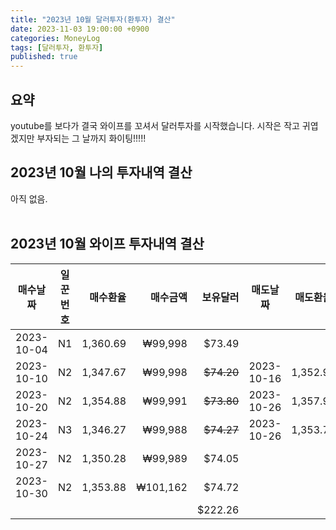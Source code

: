 ```yaml
---
title: "2023년 10월 달러투자(환투자) 결산"
date: 2023-11-03 19:00:00 +0900
categories: MoneyLog
tags: [달러투자, 환투자]
published: true
---
```


## 요약
youtube를 보다가 결국 와이프를 꼬셔서 달러투자를 시작했습니다.
시작은 작고 귀엽겠지만 부자되는 그 날까지 화이팅!!!!!

## 2023년 10월 나의 투자내역 결산
아직 없음.<br><br>

## 2023년 10월 와이프 투자내역 결산<br>

|매수날짜|일꾼번호|매수환율|매수금액|보유달러|매도날짜|매도환율|매도금액|수익금|수익률|
|:--------:|:---:|-------:|-------:|---------:|:--------:|:------:|-------:|-------:|-----:|
|2023-10-04| N1  |1,360.69|₩99,998 |$73.49    |          |        |        |        |      |
|2023-10-10| N2  |1,347.67|₩99,998 |~~$74.20~~|2023-10-16|1,352.91|₩100,385|₩387    |0.387%|
|2023-10-20| N2  |1,354.88|₩99,991 |~~$73.80~~|2023-10-26|1,357.90|₩100,213|₩222    |0.222%|
|2023-10-24| N3  |1,346.27|₩99,988 |~~$74.27~~|2023-10-26|1,353.71|₩100,540|₩552    |0.552%|
|2023-10-27| N2  |1,350.28|₩99,989 |$74.05    |          |        |        |        |      |
|2023-10-30| N2  |1,353.88|₩101,162|$74.72    |          |        |        |        |      |
|          |     |        |        |$222.26   |          |        |        |₩1,161  |      |

